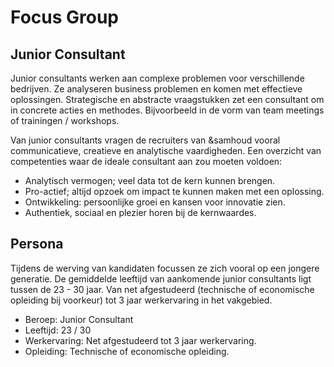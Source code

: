 # Focus Group

## Junior Consultant
Junior consultants werken aan complexe problemen voor verschillende bedrijven. Ze analyseren business problemen en komen met effectieve oplossingen. Strategische en abstracte vraagstukken zet een consultant om in concrete acties en methodes. Bijvoorbeeld in de vorm van team meetings of trainingen / workshops.

Van junior consultants vragen de recruiters van &samhoud vooral communicatieve, creatieve en analytische vaardigheden. Een overzicht van competenties waar de ideale consultant aan zou moeten voldoen:
* Analytisch vermogen; veel data tot de kern kunnen brengen.
* Pro-actief; altijd opzoek om impact te kunnen maken met een oplossing.
* Ontwikkeling: persoonlijke groei en kansen voor innovatie zien.
* Authentiek, sociaal en plezier horen bij de kernwaardes.

## Persona
Tijdens de werving van kandidaten focussen ze zich vooral op een jongere generatie. De gemiddelde leeftijd van aankomende junior consultants ligt tussen de 23 - 30 jaar. Van net afgestudeerd (technische of economische opleiding bij voorkeur) tot 3 jaar werkervaring in het vakgebied.

* Beroep: Junior Consultant
* Leeftijd: 23 / 30
* Werkervaring: Net afgestudeerd tot 3 jaar werkervaring.
* Opleiding: Technische of economische opleiding.